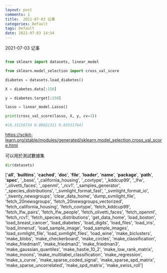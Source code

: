 ```yaml
---
layout: post
comments: 1
title:  2021-07-03 记事
categories: Default
tags: Default
date: 2021-07-03 14:54
---
```


 2021-07-03 记事

```python

from sklearn import datasets, linear_model

from sklearn.model_selection import cross_val_score

diabetes = datasets.load_diabetes()

X = diabetes.data[:150]

y = diabetes.target[:150]

lasso = linear_model.Lasso()

print(cross_val_score(lasso, X, y, cv=3))

#[0.33150734 0.08022311 0.03531764]

```

https://scikit-learn.org/stable/modules/generated/sklearn.model_selection.cross_val_score.html



可以用於測試數據集

```python
dir(datasets)


```
['__all__', '__builtins__', '__cached__', '__doc__', '__file__', '__loader__', '__name__', '__package__', '__path__', '__spec__', '_base', '_california_housing', '_covtype', '_kddcup99', '_lfw', '_olivetti_faces', '_openml', '_rcv1', '_samples_generator', '_species_distributions', '_svmlight_format_fast', '_svmlight_format_io', '_twenty_newsgroups', 'clear_data_home', 'dump_svmlight_file', 'fetch_20newsgroups', 'fetch_20newsgroups_vectorized', 'fetch_california_housing', 'fetch_covtype', 'fetch_kddcup99', 'fetch_lfw_pairs', 'fetch_lfw_people', 'fetch_olivetti_faces', 'fetch_openml', 'fetch_rcv1', 'fetch_species_distributions', 'get_data_home', 'load_boston', 'load_breast_cancer', 'load_diabetes', 'load_digits', 'load_files', 'load_iris', 'load_linnerud', 'load_sample_image', 'load_sample_images', 'load_svmlight_file', 'load_svmlight_files', 'load_wine', 'make_biclusters', 'make_blobs', 'make_checkerboard', 'make_circles', 'make_classification', 'make_friedman1', 'make_friedman2', 'make_friedman3', 'make_gaussian_quantiles', 'make_hastie_10_2', 'make_low_rank_matrix', 'make_moons', 'make_multilabel_classification', 'make_regression', 'make_s_curve', 'make_sparse_coded_signal', 'make_sparse_spd_matrix', 'make_sparse_uncorrelated', 'make_spd_matrix', 'make_swiss_roll']